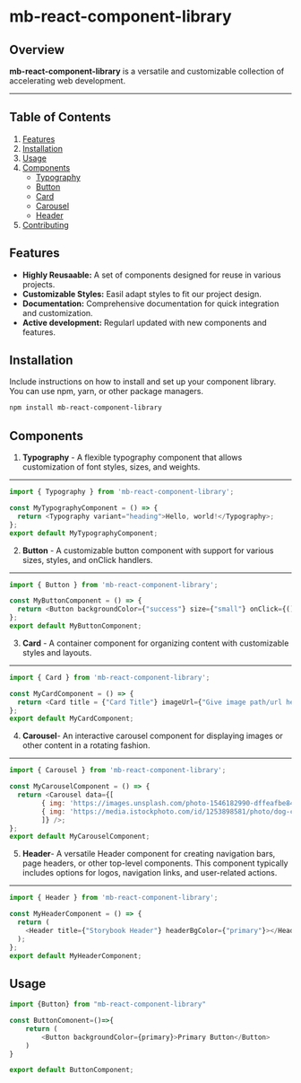 # mb-react-component-library

## Overview

**mb-react-component-library** is a versatile and customizable collection of accelerating web development.

---
## Table of Contents

1. [Features](#features)
2. [Installation](#installation)
3. [Usage](#usage)
4. [Components](#components)
    - [Typography](#typography)
    - [Button](#button)
    - [Card](#card)
    - [Carousel](#carousel)
    - [Header](#header)
5. [Contributing](#contributing)

## Features

- **Highly Reusaable:** A set of components designed for reuse in various projects.<br/>
- **Customizable Styles:** Easil adapt styles to fit our project design.<br/>
- **Documentation:** Comprehensive documentation for quick integration and customization.<br/>
- **Active development:** Regularl updated with new components and features.

## Installation

Include instructions on how to install and set up your component library. You can use npm, yarn, or other package managers.

```bash
npm install mb-react-component-library
```

## Components
1. **Typography** - A flexible typography component that allows customization of font styles, sizes, and weights.
---
```Javascript
import { Typography } from 'mb-react-component-library';

const MyTypographyComponent = () => {
  return <Typography variant="heading">Hello, world!</Typography>;
};
export default MyTypographyComponent;
```
2. **Button** - A customizable button component with support for various sizes, styles, and onClick handlers.
---
```Javascript
import { Button } from 'mb-react-component-library';

const MyButtonComponent = () => {
  return <Button backgroundColor={"success"} size={"small"} onClick={() => console.log('Button clicked')}>Click me</Button>;
};
export default MyButtonComponent;
```
3. **Card** - A container component for organizing content with customizable styles and layouts.
---
```Javascript
import { Card } from 'mb-react-component-library';

const MyCardComponent = () => {
  return <Card title = {"Card Title"} imageUrl={"Give image path/url here"} description = {"Card Description"}firstButtonTitle = {"Learn More"} secondButtonTitle = {"Share"} ></Card>;
};
export default MyCardComponent;
```
4. **Carousel**- An interactive carousel component for displaying images or other content in a rotating fashion.
---
```Javascript
import { Carousel } from 'mb-react-component-library';

const MyCarouselComponent = () => {
  return <Carousel data={[
        { img: 'https://images.unsplash.com/photo-1546182990-dffeafbe841d?w=600&auto=format&fit=crop&q=60&ixlib=rb-4.0.3&ixid=M3wxMjA3fDB8MHxzZWFyY2h8N3x8YW5pbWFsfGVufDB8fDB8fHww', title: 'Lion'},
        { img: 'https://media.istockphoto.com/id/1253898581/photo/dog-celebrating-with-red-party-hat-and-blow-out.jpg?s=612x612&w=0&k=20&c=ny3b2B4_v_9FHFKQVBiXf9n2I6wGJqrvfW_AMFBVfaY=', title: 'Dog' }
        ]} />;
};
export default MyCarouselComponent;
```

5. **Header**- A versatile Header component for creating navigation bars, page headers, or other top-level components. This component typically includes options for logos, navigation links, and user-related actions.
---
```Javascript
import { Header } from 'mb-react-component-library';

const MyHeaderComponent = () => {
  return (
    <Header title={"Storybook Header"} headerBgColor={"primary"}></Header>
  );
};
export default MyHeaderComponent;
```


## Usage

```Javascript
import {Button} from "mb-react-component-library"

const ButtonComonent=()=>{
    return (
        <Button backgroundColor={primary}>Primary Button</Button>
    )
}

export default ButtonComponent;
```

